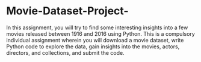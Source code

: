 # Movie-Dataset-Project-
In this assignment, you will try to find some interesting insights into a few movies released between 1916 and 2016 using Python. This is a compulsory individual assignment wherein you will download a movie dataset, write Python code to explore the data, gain insights into the movies, actors, directors, and collections, and submit the code.
